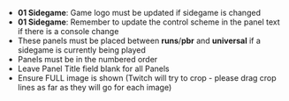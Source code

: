 * **01 Sidegame**: Game logo must be updated if sidegame is changed
* **01 Sidegame**: Remember to update the control scheme in the panel text if there is a console change
* These panels must be placed between **runs**/**pbr** and **universal** if a sidegame is currently being played
* Panels must be in the numbered order
* Leave Panel Title field blank for all Panels
* Ensure FULL image is shown (Twitch will try to crop - please drag crop lines as far as they will go for each image)